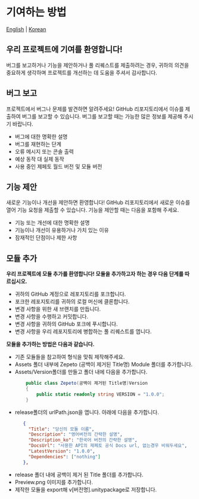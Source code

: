 # 기여하는 방법

[English](./HowToContribute.md) | [Korean](./HowToContribute_KR.md)

## 우리 프로젝트에 기여를 환영합니다! 
버그를 보고하거나 기능을 제안하거나 풀 리퀘스트를 제출하려는 경우, 귀하의 의견을 중요하게 생각하며 프로젝트를 개선하는 데 도움을 주셔서 감사합니다.

## 버그 보고
프로젝트에서 버그나 문제를 발견하면 알려주세요! GitHub 리포지토리에서 이슈를 제출하여 버그를 보고할 수 있습니다. 버그를 보고할 때는 가능한 많은 정보를 제공해 주시기 바랍니다.

- 버그에 대한 명확한 설명
- 버그를 재현하는 단계
- 오류 메시지 또는 콘솔 출력
- 예상 동작 대 실제 동작
- 사용 중인 제페토 월드 버전 및 모듈 버전

## 기능 제안
새로운 기능이나 개선을 제안하면 환영합니다! GitHub 리포지토리에서 새로운 이슈를 열어 기능 요청을 제출할 수 있습니다. 기능을 제안할 때는 다음을 포함해 주세요.

- 기능 또는 개선에 대한 명확한 설명
- 기능이나 개선이 유용하거나 가치 있는 이유
- 잠재적인 단점이나 제한 사항

## 모듈 추가
**우리 프로젝트에 모듈 추가를 환영합니다! 모듈을 추가하고자 하는 경우 다음 단계를 따르십시오.**

- 귀하의 GitHub 계정으로 레포지토리를 포크합니다.
- 포크한 레포지토리를 귀하의 로컬 머신에 클론합니다.
- 변경 사항을 위한 새 브랜치를 만듭니다.
- 변경 사항을 수행하고 커밋합니다.
- 변경 사항을 귀하의 GitHub 포크에 푸시합니다.
- 변경 사항을 우리 레포지토리에 병합하는 풀 리퀘스트를 엽니다.

**모듈을 추가하는 방법은 다음과 같습니다.**
 
 - 기존 모듈들을 참고하여 형식을 맞춰 제작해주세요.
 - Assets 폴더 내부에 Zepeto (공백이 제거된 Title명) Module 폴더를 추가합니다.
 - Assets/Version폴더를 만들고 폴더 내에 다음을 추가합니다.
    ``` cs
        public class Zepeto(공백이 제거된 Title명)Version
        {
            public static readonly string VERSION = "1.0.0";
        }
    ```
 - release폴더의 urlPath.json을 엽니다. 아래에 다음을 추가합니다.
     ``` json
        {
          "Title": "당신의 모듈 이름",
          "Description": "영어버전의 간략한 설명",
          "Description_ko": "한국어 버전의 간략한 설명",
          "DocsUrl": "사용한 API의 제페토 공식 Docs url, 없는경우 비워두세요",
          "LatestVersion": "1.0.0",
          "Dependencies": ["nothing"]
        },
    ```
- release 폴더 내에 공백이 제거 된 Title 폴더를 추가합니다.
- Preview.png 이미지를 추가합니다.
- 제작한 모듈을 export해 v[버전명].unitypackage로 저장합니다.

